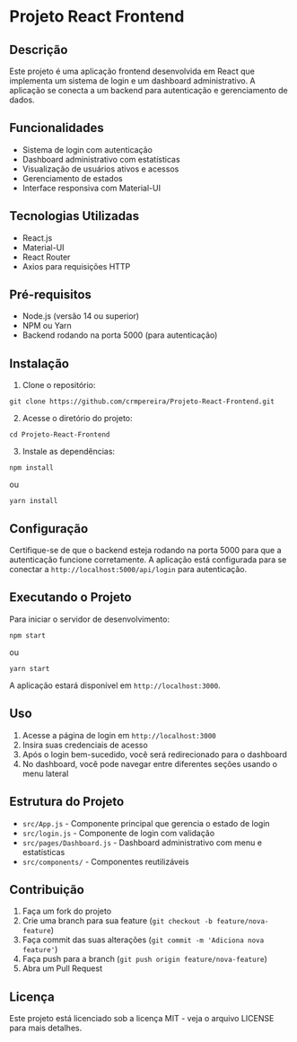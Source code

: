# Projeto React Frontend

## Descrição
Este projeto é uma aplicação frontend desenvolvida em React que implementa um sistema de login e um dashboard administrativo. A aplicação se conecta a um backend para autenticação e gerenciamento de dados.

## Funcionalidades
- Sistema de login com autenticação
- Dashboard administrativo com estatísticas
- Visualização de usuários ativos e acessos
- Gerenciamento de estados
- Interface responsiva com Material-UI

## Tecnologias Utilizadas
- React.js
- Material-UI
- React Router
- Axios para requisições HTTP

## Pré-requisitos
- Node.js (versão 14 ou superior)
- NPM ou Yarn
- Backend rodando na porta 5000 (para autenticação)

## Instalação

1. Clone o repositório:
```
git clone https://github.com/crmpereira/Projeto-React-Frontend.git
```

2. Acesse o diretório do projeto:
```
cd Projeto-React-Frontend
```

3. Instale as dependências:
```
npm install
```
ou
```
yarn install
```

## Configuração

Certifique-se de que o backend esteja rodando na porta 5000 para que a autenticação funcione corretamente. A aplicação está configurada para se conectar a `http://localhost:5000/api/login` para autenticação.

## Executando o Projeto

Para iniciar o servidor de desenvolvimento:
```
npm start
```
ou
```
yarn start
```

A aplicação estará disponível em `http://localhost:3000`.

## Uso

1. Acesse a página de login em `http://localhost:3000`
2. Insira suas credenciais de acesso
3. Após o login bem-sucedido, você será redirecionado para o dashboard
4. No dashboard, você pode navegar entre diferentes seções usando o menu lateral

## Estrutura do Projeto

- `src/App.js` - Componente principal que gerencia o estado de login
- `src/login.js` - Componente de login com validação
- `src/pages/Dashboard.js` - Dashboard administrativo com menu e estatísticas
- `src/components/` - Componentes reutilizáveis

## Contribuição

1. Faça um fork do projeto
2. Crie uma branch para sua feature (`git checkout -b feature/nova-feature`)
3. Faça commit das suas alterações (`git commit -m 'Adiciona nova feature'`)
4. Faça push para a branch (`git push origin feature/nova-feature`)
5. Abra um Pull Request

## Licença

Este projeto está licenciado sob a licença MIT - veja o arquivo LICENSE para mais detalhes.